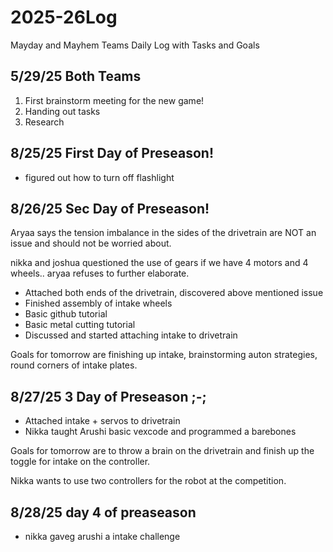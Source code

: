# 2025-26Log
Mayday and Mayhem Teams Daily Log with Tasks and Goals

## 5/29/25 Both Teams
1. First brainstorm meeting for the new game!
2. Handing out tasks
3. Research

## 8/25/25 First Day of Preseason!

- figured out how to turn off flashlight

## 8/26/25 Sec Day of Preseason!

Aryaa says the tension imbalance in the sides of the drivetrain are NOT an issue and should not be worried about. 

nikka and joshua questioned the use of gears if we have 4 motors and 4 wheels.. aryaa refuses to further elaborate.

- Attached both ends of the drivetrain, discovered above mentioned issue
- Finished assembly of intake wheels
- Basic github tutorial
- Basic metal cutting tutorial
- Discussed and started attaching intake to drivetrain

Goals for tomorrow are finishing up intake, brainstorming auton strategies, round corners of intake plates.

## 8/27/25 3 Day of Preseason ;-;
- Attached intake + servos to drivetrain
- Nikka taught Arushi basic vexcode and programmed a barebones

Goals for tomorrow are to throw a brain on the drivetrain and finish up the toggle for intake on the controller. 

Nikka wants to use two controllers for the robot at the competition.

## 8/28/25 day 4 of preaseason
- nikka gaveg arushi a intake challenge
